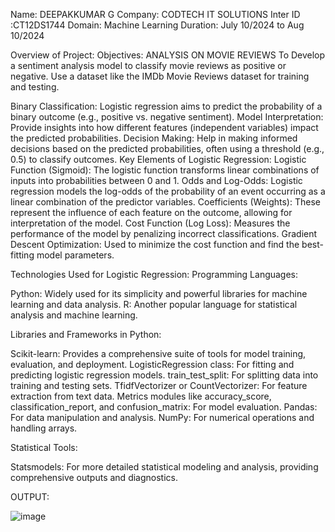 Name: DEEPAKKUMAR G 
Company: CODTECH IT SOLUTIONS
Inter ID :CT12DS1744
Domain: Machine Learning
Duration: July 10/2024 to Aug 10/2024

Overview of Project:
Objectives: ANALYSIS ON MOVIE REVIEWS
To Develop a sentiment analysis model to classify movie reviews as positive or negative. Use a dataset like the IMDb Movie Reviews dataset for training and testing.

Binary Classification: Logistic regression aims to predict the probability of a binary outcome (e.g., positive vs. negative sentiment).
Model Interpretation: Provide insights into how different features (independent variables) impact the predicted probabilities.
Decision Making: Help in making informed decisions based on the predicted probabilities, often using a threshold (e.g., 0.5) to classify outcomes.
Key Elements of Logistic Regression:
Logistic Function (Sigmoid): The logistic function transforms linear combinations of inputs into probabilities between 0 and 1.
Odds and Log-Odds: Logistic regression models the log-odds of the probability of an event occurring as a linear combination of the predictor variables.
Coefficients (Weights): These represent the influence of each feature on the outcome, allowing for interpretation of the model.
Cost Function (Log Loss): Measures the performance of the model by penalizing incorrect classifications.
Gradient Descent Optimization: Used to minimize the cost function and find the best-fitting model parameters.

Technologies Used for Logistic Regression:
Programming Languages:

Python: Widely used for its simplicity and powerful libraries for machine learning and data analysis.
R: Another popular language for statistical analysis and machine learning.

Libraries and Frameworks in Python:

Scikit-learn: Provides a comprehensive suite of tools for model training, evaluation, and deployment.
LogisticRegression class: For fitting and predicting logistic regression models.
train_test_split: For splitting data into training and testing sets.
TfidfVectorizer or CountVectorizer: For feature extraction from text data.
Metrics modules like accuracy_score, classification_report, and confusion_matrix: For model evaluation.
Pandas: For data manipulation and analysis.
NumPy: For numerical operations and handling arrays.

Statistical Tools:

Statsmodels: For more detailed statistical modeling and analysis, providing comprehensive outputs and diagnostics.

OUTPUT:

![image](https://github.com/user-attachments/assets/9079f695-177d-4639-abe3-b18dd8451161)
